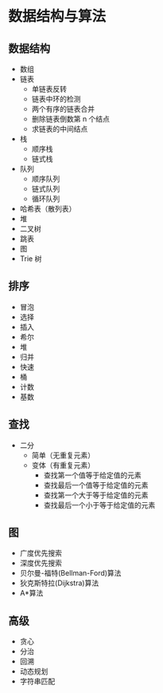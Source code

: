 # 数据结构与算法

## 数据结构

- 数组
- 链表
  - 单链表反转
  - 链表中环的检测
  - 两个有序的链表合并
  - 删除链表倒数第 n 个结点
  - 求链表的中间结点
- 栈
  - 顺序栈
  - 链式栈
- 队列
  - 顺序队列
  - 链式队列
  - 循环队列
- 哈希表（散列表）
- 堆
- 二叉树
- 跳表
- 图
- Trie 树

## 排序

- 冒泡
- 选择
- 插入
- 希尔
- 堆
- 归并
- 快速
- 桶
- 计数
- 基数

## 查找

- 二分
  - 简单（无重复元素）
  - 变体（有重复元素）
    - 查找第一个值等于给定值的元素
    - 查找最后一个值等于给定值的元素
    - 查找第一个大于等于给定值的元素
    - 查找最后一个小于等于给定值的元素

## 图

- 广度优先搜索
- 深度优先搜索
- 贝尔曼-福特(Bellman-Ford)算法
- 狄克斯特拉(Dijkstra)算法
- A*算法

## 高级

- 贪心
- 分治
- 回溯
- 动态规划
- 字符串匹配